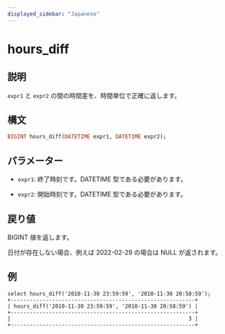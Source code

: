 ```yaml
---
displayed_sidebar: "Japanese"
---
```


# hours_diff

## 説明

`expr1` と `expr2` の間の時間差を、時間単位で正確に返します。

## 構文

```Haskell
BIGINT hours_diff(DATETIME expr1, DATETIME expr2);
```

## パラメーター

- `expr1`: 終了時刻です。DATETIME 型である必要があります。

- `expr2`: 開始時刻です。DATETIME 型である必要があります。

## 戻り値

BIGINT 値を返します。

日付が存在しない場合、例えば 2022-02-29 の場合は NULL が返されます。

## 例

```Plain
select hours_diff('2010-11-30 23:59:59', '2010-11-30 20:58:59');
+----------------------------------------------------------+
| hours_diff('2010-11-30 23:59:59', '2010-11-30 20:58:59') |
+----------------------------------------------------------+
|                                                        3 |
+----------------------------------------------------------+
```
